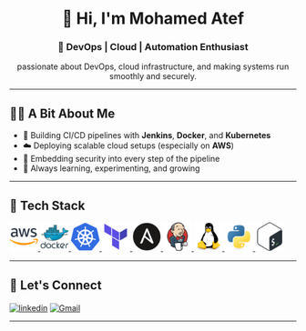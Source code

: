 <h1 align="center">👋 Hi, I'm Mohamed Atef</h1>

<h3 align="center">🚀 DevOps | Cloud | Automation Enthusiast</h3>

<p align="center">
passionate about DevOps, cloud infrastructure, and making systems run smoothly and securely.
</p>

---

## 👨‍💻 A Bit About Me

- 🔧 Building CI/CD pipelines with **Jenkins**, **Docker**, and **Kubernetes**  
- ☁️ Deploying scalable cloud setups (especially on **AWS**)  
- 🔐 Embedding security into every step of the pipeline  
- 🌱 Always learning, experimenting, and growing

---

## 🧰 Tech Stack

<p align="left"> 
  <a href="https://aws.amazon.com" target="_blank" rel="noreferrer"> 
    <img src="https://raw.githubusercontent.com/devicons/devicon/master/icons/amazonwebservices/amazonwebservices-original-wordmark.svg" alt="AWS" width="50" height="50"/> 
  </a> 
  <a href="https://www.docker.com/" target="_blank" rel="noreferrer"> 
    <img src="https://raw.githubusercontent.com/devicons/devicon/master/icons/docker/docker-original-wordmark.svg" alt="Docker" width="50" height="50"/> 
  </a> 
  <a href="https://kubernetes.io/" target="_blank" rel="noreferrer"> 
    <img src="https://raw.githubusercontent.com/devicons/devicon/master/icons/kubernetes/kubernetes-plain.svg" alt="Kubernetes" width="50" height="50"/> 
  </a> 
  <a href="https://www.terraform.io/" target="_blank" rel="noreferrer"> 
    <img src="https://raw.githubusercontent.com/devicons/devicon/master/icons/terraform/terraform-original.svg" alt="Terraform" width="50" height="50"/> 
  </a> 
  <a href="https://www.ansible.com/" target="_blank" rel="noreferrer"> 
    <img src="https://raw.githubusercontent.com/devicons/devicon/master/icons/ansible/ansible-original.svg" alt="Ansible" width="50" height="50"/> 
  </a> 
  <a href="https://www.jenkins.io/" target="_blank" rel="noreferrer"> 
    <img src="https://raw.githubusercontent.com/devicons/devicon/master/icons/jenkins/jenkins-original.svg" alt="Jenkins" width="50" height="50"/> 
  </a>
  <a href="https://www.linux.org/" target="_blank" rel="noreferrer"> 
    <img src="https://raw.githubusercontent.com/devicons/devicon/master/icons/linux/linux-original.svg" alt="Linux" width="50" height="50"/> 
  </a> 
  <a href="https://www.python.org" target="_blank" rel="noreferrer"> 
    <img src="https://raw.githubusercontent.com/devicons/devicon/master/icons/python/python-original.svg" alt="Python" width="50" height="50"/> 
  </a> 
  <a href="https://www.gnu.org/software/bash/" target="_blank" rel="noreferrer"> 
    <img src="https://raw.githubusercontent.com/devicons/devicon/master/icons/bash/bash-original.svg" alt="Bash" width="50" height="50"/> 
  </a> 
</p>

---
## 🤝 Let's Connect

<p align="left">
  <a href="https://www.linkedin.com/in/mohamed-atef-804443314/" target="blank"><img align="center" src="https://raw.githubusercontent.com/rahuldkjain/github-profile-readme-generator/master/src/images/icons/Social/linked-in-alt.svg" alt="linkedin" height="30" width="40" /></a>
  <a href="mailto:mohamedatefabdo1@gmail.com" target="blank"><img align="center" src="https://upload.wikimedia.org/wikipedia/commons/7/7e/Gmail_icon_%282020%29.svg" alt="Gmail" height="30" width="40" /></a>
</p>

---
